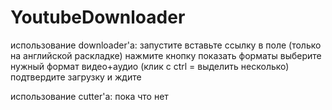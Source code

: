 # YoutubeDownloader
использование downloader'a:
запустите
вставьте ссылку в поле (только на английской раскладке)
нажмите кнопку показать форматы
выберите нужный формат видео+аудио (клик с ctrl = выделить несколько)
подтвердите загрузку и ждите

использование cutter'а:
пока что нет
